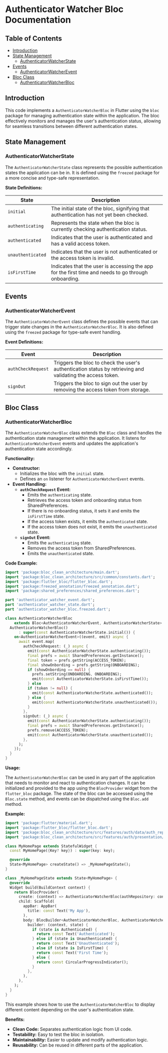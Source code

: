 # Authenticator Watcher Bloc Documentation

## Table of Contents
* [Introduction](#introduction)
* [State Management](#state-management)
    * [AuthenticatorWatcherState](#authenticatorwatcherstate)
* [Events](#events)
    * [AuthenticatorWatcherEvent](#authenticatorwatcherevent)
* [Bloc Class](#bloc-class)
    * [AuthenticatorWatcherBloc](#authenticatorwatcherbloc)

## Introduction

This code implements a `AuthenticatorWatcherBloc` in Flutter using the `bloc` package for managing authentication state within the application. The bloc effectively monitors and manages the user's authentication status, allowing for seamless transitions between different authentication states.

## State Management

### AuthenticatorWatcherState

The `AuthenticatorWatcherState` class represents the possible authentication states the application can be in. It is defined using the `freezed` package for a more concise and type-safe representation. 

**State Definitions:**

| State | Description |
|---|---|
| `initial` |  The initial state of the bloc, signifying that authentication has not yet been checked. |
| `authenticating` |  Represents the state when the bloc is currently checking authentication status. |
| `authenticated` |  Indicates that the user is authenticated and has a valid access token. |
| `unauthenticated` |  Indicates that the user is not authenticated or the access token is invalid. |
| `isFirstTime` |  Indicates that the user is accessing the app for the first time and needs to go through onboarding. |

## Events

### AuthenticatorWatcherEvent

The `AuthenticatorWatcherEvent` class defines the possible events that can trigger state changes in the `AuthenticatorWatcherBloc`. It is also defined using the `freezed` package for type-safe event handling.

**Event Definitions:**

| Event | Description |
|---|---|
| `authCheckRequest` |  Triggers the bloc to check the user's authentication status by retrieving and validating the access token. |
| `signOut` |  Triggers the bloc to sign out the user by removing the access token from storage. |

## Bloc Class

### AuthenticatorWatcherBloc

The `AuthenticatorWatcherBloc` class extends the `Bloc` class and handles the authentication state management within the application. It listens for `AuthenticatorWatcherEvent` events and updates the application's authentication state accordingly.

**Functionality:**

* **Constructor:**
    * Initializes the bloc with the `initial` state.
    * Defines an `on` listener for `AuthenticatorWatcherEvent` events.
* **Event Handling:**
    * **`authCheckRequest` Event:**
        * Emits the `authenticating` state.
        * Retrieves the access token and onboarding status from SharedPreferences.
        * If there is no onboarding status, it sets it and emits the `isFirstTime` state.
        * If the access token exists, it emits the `authenticated` state.
        * If the access token does not exist, it emits the `unauthenticated` state.
    * **`signOut` Event:**
        * Emits the `authenticating` state.
        * Removes the access token from SharedPreferences.
        * Emits the `unauthenticated` state.

**Code Example:**

```dart
import 'package:bloc_clean_architecture/main.dart';
import 'package:bloc_clean_architecture/src/common/constants.dart';
import 'package:flutter_bloc/flutter_bloc.dart';
import 'package:freezed_annotation/freezed_annotation.dart';
import 'package:shared_preferences/shared_preferences.dart';

part 'authenticator_watcher_event.dart';
part 'authenticator_watcher_state.dart';
part 'authenticator_watcher_bloc.freezed.dart';

class AuthenticatorWatcherBloc
    extends Bloc<AuthenticatorWatcherEvent, AuthenticatorWatcherState> {
  AuthenticatorWatcherBloc()
      : super(const AuthenticatorWatcherState.initial()) {
    on<AuthenticatorWatcherEvent>((event, emit) async {
      await event.map(
        authCheckRequest: (_) async {
          emit(const AuthenticatorWatcherState.authenticating());
          final prefs = await SharedPreferences.getInstance();
          final token = prefs.getString(ACCESS_TOKEN);
          final showOnbording = prefs.getString(ONBOARDING);
          if (showOnbording == null) {
            prefs.setString(ONBOARDING, ONBOARDING);
            emit(const AuthenticatorWatcherState.isFirstTime());
          } else 
          if (token != null) {
            emit(const AuthenticatorWatcherState.authenticated());
          } else {
            emit(const AuthenticatorWatcherState.unauthenticated());
          }
        },
        signOut: (_) async {
          emit(const AuthenticatorWatcherState.authenticating());
          final prefs = await SharedPreferences.getInstance();
          prefs.remove(ACCESS_TOKEN);
          emit(const AuthenticatorWatcherState.unauthenticated());
        },
      );
    });
  }
}
```

**Usage:**

The `AuthenticatorWatcherBloc` can be used in any part of the application that needs to monitor and react to authentication changes. It can be initialized and provided to the app using the `BlocProvider` widget from the `flutter_bloc` package. The state of the bloc can be accessed using the `Bloc.state` method, and events can be dispatched using the `Bloc.add` method.

**Example:**

```dart
import 'package:flutter/material.dart';
import 'package:flutter_bloc/flutter_bloc.dart';
import 'package:bloc_clean_architecture/src/features/auth/data/auth_repository.dart';
import 'package:bloc_clean_architecture/src/features/auth/presentation/bloc/authenticator_watcher_bloc.dart';

class MyHomePage extends StatefulWidget {
  const MyHomePage({Key? key}) : super(key: key);

  @override
  State<MyHomePage> createState() => _MyHomePageState();
}

class _MyHomePageState extends State<MyHomePage> {
  @override
  Widget build(BuildContext context) {
    return BlocProvider(
      create: (context) => AuthenticatorWatcherBloc(authRepository: context.read<AuthRepository>()),
      child: Scaffold(
        appBar: AppBar(
          title: const Text('My App'),
        ),
        body: BlocBuilder<AuthenticatorWatcherBloc, AuthenticatorWatcherState>(
          builder: (context, state) {
            if (state is Authenticated) {
              return const Text('Authenticated');
            } else if (state is Unauthenticated) {
              return const Text('Unauthenticated');
            } else if (state is IsFirstTime) {
              return const Text('First Time');
            } else {
              return const CircularProgressIndicator();
            }
          },
        ),
      ),
    );
  }
}
```

This example shows how to use the `AuthenticatorWatcherBloc` to display different content depending on the user's authentication state.

**Benefits:**

* **Clean Code:** Separates authentication logic from UI code.
* **Testability:** Easy to test the bloc in isolation.
* **Maintainability:** Easier to update and modify authentication logic.
* **Reusability:** Can be reused in different parts of the application.
